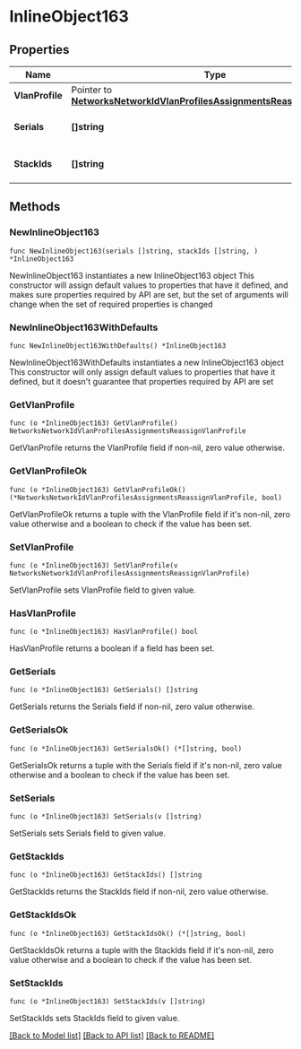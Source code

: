 # InlineObject163

## Properties

Name | Type | Description | Notes
------------ | ------------- | ------------- | -------------
**VlanProfile** | Pointer to [**NetworksNetworkIdVlanProfilesAssignmentsReassignVlanProfile**](NetworksNetworkIdVlanProfilesAssignmentsReassignVlanProfile.md) |  | [optional] 
**Serials** | **[]string** | Array of Device Serials | 
**StackIds** | **[]string** | Array of Switch Stack IDs | 

## Methods

### NewInlineObject163

`func NewInlineObject163(serials []string, stackIds []string, ) *InlineObject163`

NewInlineObject163 instantiates a new InlineObject163 object
This constructor will assign default values to properties that have it defined,
and makes sure properties required by API are set, but the set of arguments
will change when the set of required properties is changed

### NewInlineObject163WithDefaults

`func NewInlineObject163WithDefaults() *InlineObject163`

NewInlineObject163WithDefaults instantiates a new InlineObject163 object
This constructor will only assign default values to properties that have it defined,
but it doesn't guarantee that properties required by API are set

### GetVlanProfile

`func (o *InlineObject163) GetVlanProfile() NetworksNetworkIdVlanProfilesAssignmentsReassignVlanProfile`

GetVlanProfile returns the VlanProfile field if non-nil, zero value otherwise.

### GetVlanProfileOk

`func (o *InlineObject163) GetVlanProfileOk() (*NetworksNetworkIdVlanProfilesAssignmentsReassignVlanProfile, bool)`

GetVlanProfileOk returns a tuple with the VlanProfile field if it's non-nil, zero value otherwise
and a boolean to check if the value has been set.

### SetVlanProfile

`func (o *InlineObject163) SetVlanProfile(v NetworksNetworkIdVlanProfilesAssignmentsReassignVlanProfile)`

SetVlanProfile sets VlanProfile field to given value.

### HasVlanProfile

`func (o *InlineObject163) HasVlanProfile() bool`

HasVlanProfile returns a boolean if a field has been set.

### GetSerials

`func (o *InlineObject163) GetSerials() []string`

GetSerials returns the Serials field if non-nil, zero value otherwise.

### GetSerialsOk

`func (o *InlineObject163) GetSerialsOk() (*[]string, bool)`

GetSerialsOk returns a tuple with the Serials field if it's non-nil, zero value otherwise
and a boolean to check if the value has been set.

### SetSerials

`func (o *InlineObject163) SetSerials(v []string)`

SetSerials sets Serials field to given value.


### GetStackIds

`func (o *InlineObject163) GetStackIds() []string`

GetStackIds returns the StackIds field if non-nil, zero value otherwise.

### GetStackIdsOk

`func (o *InlineObject163) GetStackIdsOk() (*[]string, bool)`

GetStackIdsOk returns a tuple with the StackIds field if it's non-nil, zero value otherwise
and a boolean to check if the value has been set.

### SetStackIds

`func (o *InlineObject163) SetStackIds(v []string)`

SetStackIds sets StackIds field to given value.



[[Back to Model list]](../README.md#documentation-for-models) [[Back to API list]](../README.md#documentation-for-api-endpoints) [[Back to README]](../README.md)


